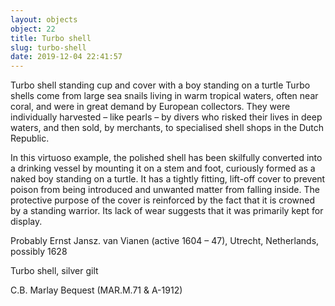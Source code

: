 ```yaml
---
layout: objects
object: 22
title: Turbo shell
slug: turbo-shell
date: 2019-12-04 22:41:57
---
```

Turbo shell standing cup and cover with a boy standing on a turtle  Turbo shells come from large sea snails living in warm tropical waters, often near coral, and were in great demand by European collectors.  They were individually harvested – like pearls – by divers who risked their lives in deep waters, and then sold, by merchants, to specialised shell shops in the Dutch Republic.

In this virtuoso example, the polished shell has been skilfully converted into a drinking vessel by mounting it on a stem and foot, curiously formed as a naked boy standing on a turtle. It has a tightly fitting, lift-off cover to prevent poison from being introduced and unwanted matter from falling inside. The protective purpose of the cover is reinforced by the fact that it is crowned by a standing warrior. Its lack of wear suggests that it was primarily kept for display.

Probably Ernst Jansz. van Vianen (active 1604 – 47), Utrecht,  Netherlands, possibly 1628  

Turbo shell, silver gilt  

C.B. Marlay Bequest (MAR.M.71 &amp; A-1912)
